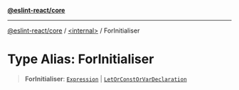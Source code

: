 [**@eslint-react/core**](../../README.md)

***

[@eslint-react/core](../../README.md) / [\<internal\>](../README.md) / ForInitialiser

# Type Alias: ForInitialiser

> **ForInitialiser**: [`Expression`](Expression.md) \| [`LetOrConstOrVarDeclaration`](LetOrConstOrVarDeclaration.md)
